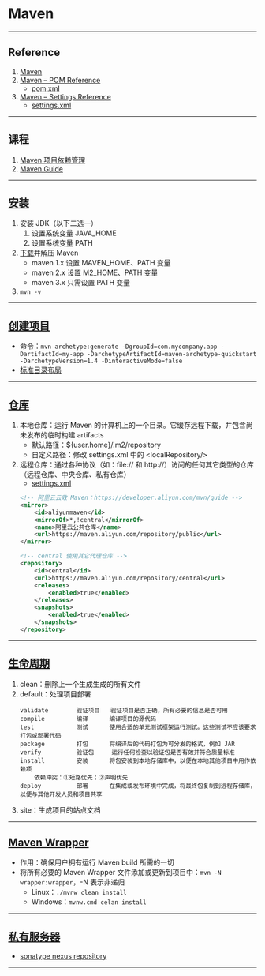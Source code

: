 # Maven

---
## Reference
1. [Maven](https://maven.apache.org/)
2. [Maven – POM Reference](https://maven.apache.org/pom.html)
    - [pom.xml](pom.xml)
3. [Maven – Settings Reference](https://maven.apache.org/settings.html)
    - [settings.xml](settings.xml)
---
## 课程
1. [Maven 项目依赖管理](https://www.imooc.com/learn/1282)
2. [Maven Guide](https://www.jetbrains.com/idea/guide/tutorials/marco-codes-maven/introduction/)
---
## [安装](https://maven.apache.org/install.html)
1. 安装 JDK（以下二选一）
    1. 设置系统变量 JAVA_HOME
    2. 设置系统变量 PATH
2. [下载](https://maven.apache.org/download.cgi)并解压 Maven
    - maven 1.x   设置 MAVEN_HOME、PATH 变量
    - maven 2.x   设置 M2_HOME、PATH 变量
    - maven 3.x   只需设置 PATH 变量
3. `mvn -v`
---
## [创建项目](https://maven.apache.org/guides/getting-started/maven-in-five-minutes.html#creating-a-project)
- 命令：`mvn archetype:generate -DgroupId=com.mycompany.app -DartifactId=my-app -DarchetypeArtifactId=maven-archetype-quickstart -DarchetypeVersion=1.4 -DinteractiveMode=false`
- [标准目录布局](https://maven.apache.org/guides/introduction/introduction-to-the-standard-directory-layout.html)
---
## [仓库](https://maven.apache.org/repositories/index.html)
1. 本地仓库：运行 Maven 的计算机上的一个目录。它缓存远程下载，并包含尚未发布的临时构建 artifacts
    - 默认路径：${user.home}/.m2/repository
    - 自定义路径：修改 settings.xml 中的 &lt;localRepository/&gt; 
2. 远程仓库：通过各种协议（如：file:// 和 http://）访问的任何其它类型的仓库（远程仓库、中央仓库、私有仓库）
    - [settings.xml](settings.xml)
    ```xml
    <!-- 阿里云云效 Maven：https://developer.aliyun.com/mvn/guide -->
    <mirror>
        <id>aliyunmaven</id>
        <mirrorOf>*,!central</mirrorOf>
        <name>阿里云公共仓库</name>
        <url>https://maven.aliyun.com/repository/public</url>
    </mirror>
    ```
    ```xml
    <!-- central 使用其它代理仓库 -->
    <repository>
        <id>central</id>
        <url>https://maven.aliyun.com/repository/central</url>
        <releases>
            <enabled>true</enabled>
        </releases>
        <snapshots>
            <enabled>true</enabled>
        </snapshots>
    </repository>
    ```
---
## [生命周期](https://maven.apache.org/guides/introduction/introduction-to-the-lifecycle.html#Lifecycle_Reference)
1. clean：删除上一个生成生成的所有文件
2. default：处理项目部署
    ```
    validate        验证项目   验证项目是否正确，所有必要的信息是否可用
    compile         编译      编译项目的源代码
    test            测试      使用合适的单元测试框架运行测试。这些测试不应该要求打包或部署代码
    package         打包      将编译后的代码打包为可分发的格式，例如 JAR
    verify          验证包     运行任何检查以验证包是否有效并符合质量标准
    install         安装      将包安装到本地存储库中，以便在本地其他项目中用作依赖项
        依赖冲突：①短路优先；②声明优先
    deploy          部署      在集成或发布环境中完成，将最终包复制到远程存储库，以便与其他开发人员和项目共享
    ```
3. site：生成项目的站点文档
---
## [Maven Wrapper](https://maven.apache.org/wrapper/)
- 作用：确保用户拥有运行 Maven build 所需的一切
- 将所有必要的 Maven Wrapper 文件添加或更新到项目中：`mvn -N wrapper:wrapper`，-N 表示非递归
    - Linux：`./mvnw clean install`
    - Windows：`mvnw.cmd celan install`
---
## [私有服务器](https://www.imooc.com/video/22615)
- [sonatype nexus repository](https://www.sonatype.com/products/sonatype-nexus-repository)
---
